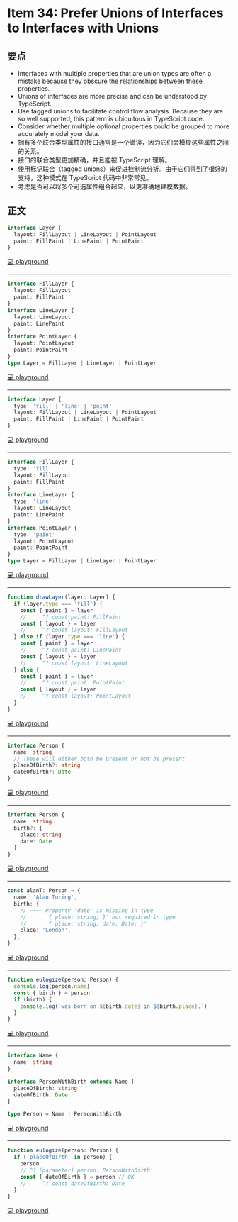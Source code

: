 # Item 34: Prefer Unions of Interfaces to Interfaces with Unions

## 要点

- Interfaces with multiple properties that are union types are often a mistake because they obscure the relationships between these properties.
- Unions of interfaces are more precise and can be understood by TypeScript.
- Use tagged unions to facilitate control flow analysis. Because they are so well supported, this pattern is ubiquitous in TypeScript code.
- Consider whether multiple optional properties could be grouped to more accurately model your data.
- 拥有多个联合类型属性的接口通常是一个错误，因为它们会模糊这些属性之间的关系。
- 接口的联合类型更加精确，并且能被 TypeScript 理解。
- 使用标记联合（tagged unions）来促进控制流分析。由于它们得到了很好的支持，这种模式在 TypeScript 代码中非常常见。
- 考虑是否可以将多个可选属性组合起来，以更准确地建模数据。

## 正文

```ts
interface Layer {
  layout: FillLayout | LineLayout | PointLayout
  paint: FillPaint | LinePaint | PointPaint
}
```

[💻 playground](https://www.typescriptlang.org/play/?ts=5.4.5#code/PTAEBUAsFMGdtAO2tAJqALge1AIwQJaIDGWAtgA4CGGBuANggGSimWMAeo0iWArgHNImHLwygB0cUXpE0oItwBOSrEtBk4sKpNgA6AFAYAnhQQAxAvXoAFKkXEBeUAG9L1uw4BcoAOS+AXwBuI1MEABk5T0QnV0jkaIwff2DQs1AbLAdE0GcXTOz7GOTAkJN093pwqmN+WLcrKpq6ktTyiLlq2r56+Ogulr9StIQCmIGe3NcxjAmkodSHaCUAMypiCJrl1wNQUHpmnp9KudAAH1A+04uZuZC96m9QSpyLvteMrJjEkICDIA)

---

```ts
interface FillLayer {
  layout: FillLayout
  paint: FillPaint
}
interface LineLayer {
  layout: LineLayout
  paint: LinePaint
}
interface PointLayer {
  layout: PointLayout
  paint: PointPaint
}
type Layer = FillLayer | LineLayer | PointLayer
```

[💻 playground](https://www.typescriptlang.org/play/?ts=5.4.5#code/PTAEBUAsFMGdtAO2tAJqALge1AIwQJaIDGWAtgA4CGGBuANggGSimWMAeo0iWArgHNImHLwygB0cUXpE0oItwBOSrEtBk4sKpNgA6AFAYAnhQQAxAvXoAFKkXEBeUAG9L1uw4BcoAOS+AXwBuI1MEABk5T0QnV0jkaIwff2DQs1AbLAdE0GcXTOz7GOTAkJN093pwqmN+WLcrKpq6ktTyiLlq2r56+Ogulr9StIQCmIGe3NcxjAmkodSHaCUAMypiC0au5dcDUFB6Zp6fSrmQ-epvUErEkICDJdX1juRt9Rc9g6P5vrPPy+KoD6twM90eaw2GSy4xqOw++0O3XmMz+FyKyOhGBB93aQNh6mcp3xoAAPkDOsSySj8SEgA)

---

```ts
interface Layer {
  type: 'fill' | 'line' | 'point'
  layout: FillLayout | LineLayout | PointLayout
  paint: FillPaint | LinePaint | PointPaint
}
```

[💻 playground](https://www.typescriptlang.org/play/?ts=5.4.5#code/PTAEBUAsFMGdtAO2tAJqALge1AIwQJaIDGWAtgA4CGGBuANggGSimWMAeo0iWArgHNImHLwygB0cUXpE0oItwBOSrEtBk4sKpNgA6AFAYAnhQQAxAvXoAFKkXEBeUAG9L1uw4BcoAOS+AXwBuI1MEABk5T0QnV0jkaIwff2DQs1AbLAdE0GcXTOz7GOTAkJN093pwqmN+WLcrKpq6ktTyiLlq2r56+Ogulr9StIQCmIGe3NcxjAmkodSHaCUAMypiCJrl1wNQTDDklcbfUAAfP1lkE-PfCiyY3xC9+maen0q5s9A+z-OZuaeoGo3lAlRy5z64Iy9wwiRCAQMQA)

---

```ts
interface FillLayer {
  type: 'fill'
  layout: FillLayout
  paint: FillPaint
}
interface LineLayer {
  type: 'line'
  layout: LineLayout
  paint: LinePaint
}
interface PointLayer {
  type: 'paint'
  layout: PointLayout
  paint: PointPaint
}
type Layer = FillLayer | LineLayer | PointLayer
```

[💻 playground](https://www.typescriptlang.org/play/?ts=5.4.5#code/PTAEBUAsFMGdtAO2tAJqALge1AIwQJaIDGWAtgA4CGGBuANggGSimWMAeo0iWArgHNImHLwygB0cUXpE0oItwBOSrEtBk4sKpNgA6AFAYAnhQQAxAvXoAFKkXEBeUAG9L1uw4BcoAOS+AXwBuI1MEABk5T0QnV0jkaIwff2DQs1AbLAdE0GcXTOz7GOTAkJN093pwqmN+WLcrKpq6ktTyiLlq2r56+Ogulr9StIQCmIGe3NcxjAmkodSHaCUAMypiC0au5dcDUEww5JXG3xD9+maen0q5s9Bqb1BKxJCAgyXV9Y7kbfUXPYOZmSsmQpwBF268z6twBD2KoD6LwMbw+aw2GSy4xqO3++3ayThGDB50u8xmMP2hJ8MyRb3aCOx6mcN0ZoAAPgjOqyOeTGSEgA)

---

```ts
function drawLayer(layer: Layer) {
  if (layer.type === 'fill') {
    const { paint } = layer
    //     ^? const paint: FillPaint
    const { layout } = layer
    //     ^? const layout: FillLayout
  } else if (layer.type === 'line') {
    const { paint } = layer
    //     ^? const paint: LinePaint
    const { layout } = layer
    //     ^? const layout: LineLayout
  } else {
    const { paint } = layer
    //     ^? const paint: PointPaint
    const { layout } = layer
    //     ^? const layout: PointLayout
  }
}
```

[💻 playground](https://www.typescriptlang.org/play/?ts=5.4.5#code/PTAEBUAsFMGdtAO2tAJqALge1AIwQJaIDGWAtgA4CGGBuANggGSimWMAeo0iWArgHNImHLwygB0cUXpE0oItwBOSrEtBk4sKpNgA6AFAYAnhQQAxAvXoAFKkXEBeUAG9L1uw4BcoAOS+AXwBuI1MEABk5T0QnV0jkaIwff2DQs1AbLAdE0GcXTOz7GOTAkJN093pwqmN+WLcrKpq6ktTyiLlq2r56+Ogulr9StIQCmIGe3NcxjAmkodSHaCUAMypiC0au5dcDUEww5JXG3xD9+maen0q5s9Bqb1BKxJCAgyXV9Y7kbfUXPYOZmSsmQpwBF268z6twBD2KoD6LwMbw+aw2GSy4xqO3++3ayThGDB50u8xmMP2hJ8MyRb3aCOx6mcN0ZoAAPgjOqyOeTGSEVnwSLQsIhQKglFQAO6-AAUEOWPl+AEpdvsCCtQHLGXp6Y49X5jtZfCrcftWCLYOIXISAlN5Uo7vsQGb9gA9AD85sQlvuRXmzz9AP2pG9VohdVtzntjtAzpdHq9PvDVyeW1JANt0Ho8AUGq1xmWOrCuX1vhB0GNqrNIZ91r9kdA0aDsbA8c9NfEVM5CUDLo7rmTGAbTZdcbNCf7g8VXMhGe42YQpuDFqtNrtfObY7d7ZXvseNN71d3LkHw43o9b453ocbpOpmNm6f2bzeQA)

---

```ts
interface Person {
  name: string
  // These will either both be present or not be present
  placeOfBirth?: string
  dateOfBirth?: Date
}
```

[💻 playground](https://www.typescriptlang.org/play/?ts=5.4.5#code/JYOwLgpgTgZghgYwgAgArQM4HsTIN4BQyyIcAthAFzIZhSgDmA3EcgPRvIAqAFhBigDuwADYjkEYGD5RkAIyzT5KAA5R+EcMiyyQi5cjUbwrFSMQQA8jABCwKNID81WvRDNWAEziRrdhzzOyAAiPhAsAL4EQA)

---

```ts
interface Person {
  name: string
  birth?: {
    place: string
    date: Date
  }
}
```

[💻 playground](https://www.typescriptlang.org/play/?ts=5.4.5#code/JYOwLgpgTgZghgYwgAgArQM4HsTIN4BQyyIcAthAFzIZhSgDmA3EcgEbBRgAWA-NYWLEADgBtEVGnUYshyACZxI1ACJKIs5AF8COoA)

---

```ts
const alanT: Person = {
  name: 'Alan Turing',
  birth: {
    // ~~~~ Property 'date' is missing in type
    //      '{ place: string; }' but required in type
    //      '{ place: string; date: Date; }'
    place: 'London',
  },
}
```

[💻 playground](https://www.typescriptlang.org/play/?ts=5.4.5#code/JYOwLgpgTgZghgYwgAgArQM4HsTIN4BQyyIcAthAFzIZhSgDmA3EcgEbBRgAWA-NYWLEADgBtEVGnUYshyACZxI1ACJKIs5AF8COhDlrI44kABVq6KNlwBefK1IVqAcgCCJ5KYCu9EA2cANKwcXNwCBAD0EcgAfnExaFBYwtBgAJ7IzoqQzsjAGMhk+RiMebjpKZHRcpl4yGIS1LS+zNq5bF5gyFAQAI5enBDyZcgVEFU1tfXiSE3SfkwK6qrqi1rOrCIzks4AMjjyOBvEOjpAA)

---

```ts
function eulogize(person: Person) {
  console.log(person.name)
  const { birth } = person
  if (birth) {
    console.log(`was born on ${birth.date} in ${birth.place}.`)
  }
}
```

[💻 playground](https://www.typescriptlang.org/play/?ts=5.4.5#code/JYOwLgpgTgZghgYwgAgArQM4HsTIN4BQyyIcAthAFzIZhSgDmA3EcgEbBRgAWA-NYWLEADgBtEVGnUYshyACZxI1ACJKIs5AF8COmAFcQCMMBzII+0VgbAAXhAAUwzDmroo2EAEp8rBDmxRCAA6KwYnFxBg0govTX8QWnwOLm4tZABeZGcPHE1gGGQHFJ4fQSEEwJCwhwADAHc4DHYsKFwzABI8Eu5gxUh00GQunuCxCS1g2rjWHR0gA)

---

```ts
interface Name {
  name: string
}

interface PersonWithBirth extends Name {
  placeOfBirth: string
  dateOfBirth: Date
}

type Person = Name | PersonWithBirth
```

[💻 playground](https://www.typescriptlang.org/play/?ts=5.4.5#code/JYOwLgpgTgZghgYwgAgHJwLYoN4ChnIiYQBcyAzmFKAOYDcuAvrrqJLIigArTkD2IAOrAwACwBCwKGOQQAHpBAATcmmLI8BAA4AbTgHkYk6aLKVqIevmRK4kQ8bFkAInYgNmuMAE8t3XgLIALxqWMgAPsg8UPxCIhJSYgxAA)

---

```ts
function eulogize(person: Person) {
  if ('placeOfBirth' in person) {
    person
    // ^? (parameter) person: PersonWithBirth
    const { dateOfBirth } = person // OK
    //     ^? const dateOfBirth: Date
  }
}
```

[💻 playground](https://www.typescriptlang.org/play/?ts=5.4.5#code/JYOwLgpgTgZghgYwgAgHJwLYoN4ChnIiYQBcyAzmFKAOYDcuAvrrqJLIigArTkD2IAOrAwACwBCwKGOQQAHpBAATcmmLI8BAA4AbTgHkYk6aLKVqIevmRK4kQ8bFkAInYgNmuMAE8t3XgLIALxqWMgAPsg8UPxCIhJSYgwwAK4gCGDAgRApOnw0wABeEAAUfjECZNGxAJQa1sAwyCUA5LoGRomiLcigyOW19QTaASDWBAD0E8gAegD8zVpwUMTsdQOVUaPCYo6i48gIApQatvadJozB-aN0k9P6ANIHU8ME84fHYDZuDl0ubmszGYQA)
